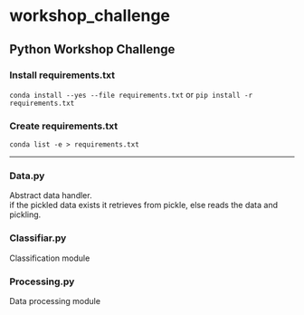# workshop_challenge
Python Workshop Challenge
---

### Install requirements.txt
`conda install --yes --file requirements.txt`
or
`pip install -r requirements.txt`

### Create requirements.txt
`conda list -e > requirements.txt`

---
### Data.py
Abstract data handler.  
if the pickled data exists it retrieves from pickle, else reads the data and pickling.

### Classifiar.py
Classification module

### Processing.py
Data processing module